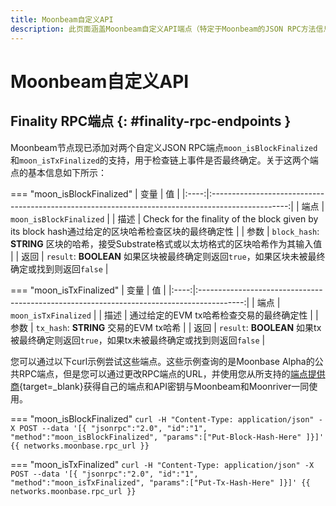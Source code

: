 ```yaml
---
title: Moonbeam自定义API
description: 此页面涵盖Moonbeam自定义API端点（特定于Moonbeam的JSON RPC方法信息）。
---
```


# Moonbeam自定义API

## Finality RPC端点 {: #finality-rpc-endpoints }

Moonbeam节点现已添加对两个自定义JSON RPC端点`moon_isBlockFinalized`和`moon_isTxFinalized`的支持，用于检查链上事件是否最终确定。关于这两个端点的基本信息如下所示：

=== "moon_isBlockFinalized"
    | 变量 |                                                值                                                 |
    |:----:|:-------------------------------------------------------------------------------------------------:|
    | 端点 |                                      `moon_isBlockFinalized`                                      |
    | 描述 | Check for the finality of the block given by its block hash通过给定的区块哈希检查区块的最终确定性 |
    | 参数 |     `block_hash`: **STRING** 区块的哈希，接受Substrate格式或以太坊格式的区块哈希作为其输入值      |
    | 返回 |   `result`: **BOOLEAN** 如果区块被最终确定则返回`true`，如果区块未被最终确定或找到则返回`false`   |

=== "moon_isTxFinalized"
    | 变量 |                                            值                                             |
    |:----:|:-----------------------------------------------------------------------------------------:|
    | 端点 |                                   `moon_isTxFinalized`                                    |
    | 描述 |                         通过给定的EVM tx哈希检查交易的最终确定性                          |
    | 参数 |                          `tx_hash`: **STRING** 交易的EVM tx哈希                           |
    | 返回 | `result`: **BOOLEAN** 如果tx被最终确定则返回`true`，如果tx未被最终确定或找到则返回`false` |

您可以通过以下curl示例尝试这些端点。这些示例查询的是Moonbase Alpha的公共RPC端点，但是您可以通过更改RPC端点的URL，并使用您从所支持的[端点提供商](/builders/get-started/endpoints/){target=_blank}获得自己的端点和API密钥与Moonbeam和Moonriver一同使用。

=== "moon_isBlockFinalized"
    ```
    curl -H "Content-Type: application/json" -X POST --data
        '[{
            "jsonrpc":"2.0",
            "id":"1",
            "method":"moon_isBlockFinalized",
            "params":["Put-Block-Hash-Here"
        ]}]'
        {{ networks.moonbase.rpc_url }}
    ```

=== "moon_isTxFinalized"
    ```
    curl -H "Content-Type: application/json" -X POST --data
        '[{
            "jsonrpc":"2.0",
            "id":"1",
            "method":"moon_isTxFinalized",
            "params":["Put-Tx-Hash-Here"
        ]}]'
        {{ networks.moonbase.rpc_url }}
    ```
